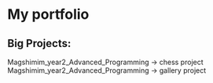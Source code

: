 # My portfolio

## Big Projects:

Magshimim_year2_Advanced_Programming -> chess project<br/>
Magshimim_year2_Advanced_Programming -> gallery project





